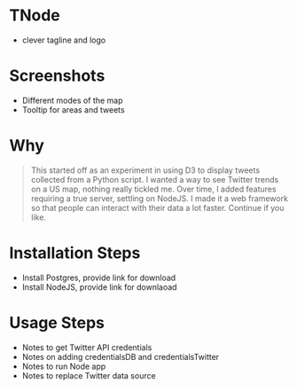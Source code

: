 # TNode
* clever tagline and logo

# Screenshots
* Different modes of the map
* Tooltip for areas and tweets

# Why
> This started off as an experiment in using D3 to display tweets collected from a Python script.
> I wanted a way to see Twitter trends on a US map, nothing really tickled me.
> Over time, I added features requiring a true server, settling on NodeJS.  I made it a web framework
> so that people can interact with their data a lot faster. Continue if you like.

# Installation Steps
* Install Postgres, provide link for download
* Install NodeJS, provide link for downlaoad

# Usage Steps
* Notes to get Twitter API credentials
* Notes on adding credentialsDB and credentialsTwitter
* Notes to run Node app
* Notes to replace Twitter data source
